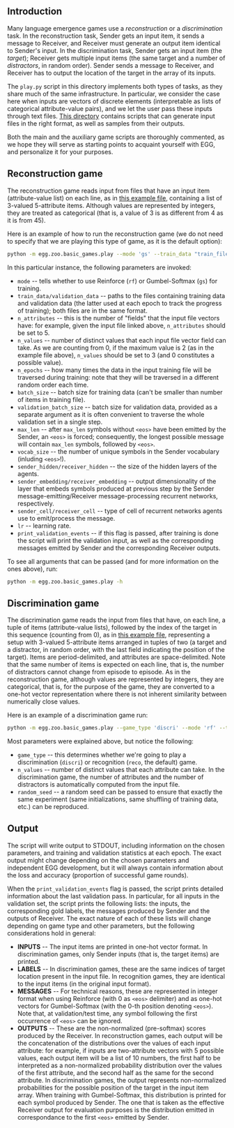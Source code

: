 ## Introduction

Many language emergence games use a *reconstruction* or a *discrimination* task. In the reconstruction task, Sender gets an input item, it sends a message to Receiver, and Receiver must generate an output item identical to Sender's input. In the discrimination task, Sender gets an input item (the *target*); Receiver gets multiple input items (the same target and a number of *distractors*, in random order). Sender sends a message to Receiver, and Receiver has to output the location of the target in the array of its inputs.

The `play.py` script in this directory implements both types of tasks, as they share much of the same infrastructure. In particular, we consider the case here when inputs are vectors of discrete elements (interpretable as lists of categorical attribute-value pairs), and we let the user pass these inputs through text files. [This directory](data_generation_scripts) contains scripts that can generate input files in the right format, as well as samples from their outputs.

Both the main and the auxiliary game scripts are thoroughly commented, as we hope they will serve as starting points to acquaint yourself with EGG, and personalize it for your purposes.

## Reconstruction game

The reconstruction game reads input from files that have an input item (attribute-value list) on each line, as in [this example file](data_generation_scripts/example_reconstruction_input.txt), containing a list of 3-valued 5-attribute items. Although values are represented by integers, they are treated as categorical (that is, a value of 3 is as different from 4 as it is from 45).

Here is an example of how to run the reconstruction game (we do not need to specify that we are playing this type of game, as it is the default option):

```bash
python -m egg.zoo.basic_games.play --mode 'gs' --train_data "train_file.txt" --validation_data "valid_file.txt" --n_attributes 2 --n_values 10 --n_epochs 50 --batch_size 512 --validation_batch_size 1000 --max_len 4 --vocab_size 100 --sender_hidden 256 --receiver_hidden 512 --sender_embedding 5 --receiver_embedding 30 --receiver_cell "gru" --sender_cell "gru" --lr 0.01 --print_validation_events
```

In this particular instance, the following parameters are invoked:
 * `mode` -- tells whether to use Reinforce (`rf`) or Gumbel-Softmax (`gs`) for training.
 * `train_data/validation_data` -- paths to the files containing training data and validation data (the latter used at each epoch to track the progress of training); both files are in the same format.
 * `n_attributes` -- this is the number of "fields" that the input file vectors have: for example, given the input file linked above, `n_attributes` should be set to 5.
 * `n_values` -- number of distinct values that each input file vector field can take. As we are counting from 0, if the maximum value is 2 (as in the example file above), `n_values` should be set to 3 (and 0 constitutes a possible value).
 * `n_epochs` -- how many times the data in the input training file will be traversed during training: note that they will be traversed in a different random order each time.
 * `batch_size` -- batch size for training data (can't be smaller than number of items in training file).
 * `validation_batch_size` -- batch size for validation data, provided as a separate argument as it is often convenient to traverse the whole validation set in a single step.
 * `max_len` -- after `max_len` symbols without `<eos>` have been emitted by the Sender, an `<eos>` is forced; consequently, the longest possible message will contain `max_len` symbols, followed by `<eos>`.
 * `vocab_size` -- the number of unique symbols in the Sender vocabulary (inluding `<eos>`!).
 * `sender_hidden/receiver_hidden` -- the size of the hidden layers of the agents.
 * `sender_embedding/receiver_embedding` -- output dimensionality of the layer that embeds symbols produced at previous step by the Sender message-emitting/Receiver message-processing recurrent networks, respectively.
 * `sender_cell/receiver_cell` -- type of cell of recurrent networks agents use to emit/process the message.
 * `lr` -- learning rate.
 * `print_validation_events` -- if this flag is passed, after training is done the script will print the validation input, as well as the corresponding messages emitted by Sender and the corresponding Receiver outputs.
 
 To see all arguments that can be passed (and for more information on the ones above), run:
 
 ```bash
python -m egg.zoo.basic_games.play -h
```

## Discrimination game

The discrimination game reads the input from files that have, on each line, a tuple of items (attribute-value lists), followed by the index of the target in this sequence (counting from 0), as in [this example file](data_generation_scripts/example_discriminative_input.txt), representing a setup with 3-valued 5-attribute items arranged in tuples of two (a target and a distractor, in random order, with the last field indicating the position of the target). Items are period-delimited, and attributes are space-delimited. Note that the same number of items is expected on each line, that is, the number of distractors cannot change from episode to episode. As in the reconstruction game, although values are represented by integers, they are categorical, that is, for the purpose of the game, they are converted to a one-hot vector representation where there is not inherent similarity between numerically close values.

Here is an example of a discrimination game run:

```bash
python -m egg.zoo.basic_games.play --game_type 'discri' --mode 'rf' --train_data "discri_train_file.txt" --validation_data "discri_valid_file.txt" --n_values 10 --n_epochs 50 --batch_size 512 --validation_batch_size 10 --max_len 4 --vocab_size 100 --sender_hidden 256 --receiver_hidden 512 --sender_embedding 5 --receiver_embedding 30 --lr 0.01 --receiver_cell "gru" --sender_cell "gru" --random_seed 111 --print_validation_events
```

Most parameters were explained above, but notice the following:
 * `game_type` -- this determines whether we're going to play a discrimination (`discri`) or recognition (`reco`, the default) game.
 * `n_values` -- number of distinct values that each attribute can take. In the discrimination game, the number of attributes and the number of distractors is automatically computed from the input file.
 * `random_seed` -- a random seed can be passed to ensure that exactly the same experiment (same initializations, same shuffling of training data, etc.) can be reproduced.
 
## Output

The script will write output to STDOUT, including information on the chosen parameters, and training and validation statistics at each epoch. The exact output might change depending on the chosen parameters and independent EGG development, but it will always contain information about the loss and accuracy (proportion of successful game rounds).

When the `print_validation_events` flag is passed, the script prints detailed information about the last validation pass. In particular, for all inputs in the validation set, the script prints the following lists: the inputs, the corresponding gold labels, the messages produced by Sender and the outputs of Receiver. The exact nature of each of these lists will change depending on game type and other parameters, but the following considerations hold in general:
* **INPUTS** -- The input items are printed in one-hot vector format. In discrimination games, only Sender inputs (that is, the target items) are printed.
* **LABELS** -- In discrimination games, these are the same indices of target location present in the input file. In recognition games, they are identical to the input items (in the original input format).
* **MESSAGES** -- For technical reasons, these are represented in integer format when using Reinforce (with 0 as `<eos>` delimiter) and as one-hot vectors for Gumbel-Softmax (with the 0-th position denoting `<eos>`). Note that, at validation/test time, any symbol following the first occurrence of `<eos>` can be ignored.
* **OUTPUTS** -- These are the non-normalized (pre-softmax) scores produced by the Receiver. In reconstruction games, each output will be the concatenation of the distributions over the values of each input attribute: for example, if inputs are two-attribute vectors with 5 possible values, each output item will be a list of 10 numbers, the first half to be interpreted as a non-normalized probability distribution over the values of the first attribute, and the second half as the same for the second attribute. In discrimination games, the output represents non-normalized probabilities for the possible position of the target in the input item array. When training with Gumbel-Softmax, this distribution is printed for each symbol produced by Sender. The one that is taken as the effective Receiver output for evaluation purposes is the distribution emitted in correspondance to the first `<eos>` emitted by Sender.
 
